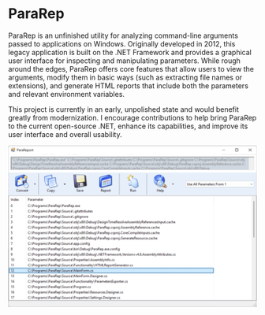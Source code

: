 # ParaRep

ParaRep is an unfinished utility for analyzing command-line arguments passed to applications on Windows. Originally developed in 2012, this legacy application is built on the .NET Framework and provides a graphical user interface for inspecting and manipulating parameters. While rough around the edges, ParaRep offers core features that allow users to view the arguments, modify them in basic ways (such as extracting file names or extensions), and generate HTML reports that include both the parameters and relevant environment variables.

This project is currently in an early, unpolished state and would benefit greatly from modernization. I encourage contributions to help bring ParaRep to the current open-source .NET, enhance its capabilities, and improve its user interface and overall usability.

![ParaRep Windows screenshot](repo-assets/screenshots/pararep-readme-screenshot.png)
